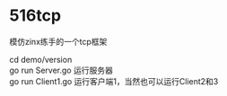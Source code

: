 # 516tcp
模仿zinx练手的一个tcp框架

cd demo/version<br>
go run Server.go 运行服务器<br>
go run Client1.go 运行客户端1，当然也可以运行Client2和3
